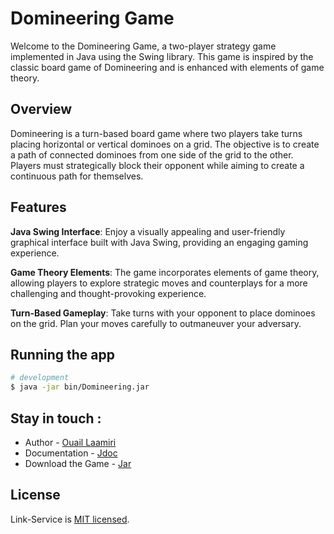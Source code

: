 # Domineering Game
Welcome to the Domineering Game, a two-player strategy game implemented in Java using the Swing library. This game is inspired by the classic board game of Domineering and is enhanced with elements of game theory.
## Overview
Domineering is a turn-based board game where two players take turns placing horizontal or vertical dominoes on a grid. The objective is to create a path of connected dominoes from one side of the grid to the other. Players must strategically block their opponent while aiming to create a continuous path for themselves.
## Features
**Java Swing Interface**: Enjoy a visually appealing and user-friendly graphical interface built with Java Swing, providing an engaging gaming experience.

**Game Theory Elements**: The game incorporates elements of game theory, allowing players to explore strategic moves and counterplays for a more challenging and thought-provoking experience.

**Turn-Based Gameplay**: Take turns with your opponent to place dominoes on the grid. Plan your moves carefully to outmaneuver your adversary.


## Running the app

```bash
# development
$ java -jar bin/Domineering.jar
```


## Stay in touch :
- Author - [Ouail Laamiri](https://www.linkedin.com/in/ouaillaamiri/) 
- Documentation - [Jdoc](https://laamiriouail.github.io/Domineering--Game/)
- Download the Game - [Jar](https://drive.google.com/file/d/1XpbO-hPDwcZVYDoG1L2c-HU0BHQxJWqA/view?usp=sharing)

## License

Link-Service is [MIT licensed](LICENSE).